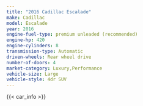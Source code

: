 ```yaml
---
title: "2016 Cadillac Escalade"
make: Cadillac
model: Escalade
year: 2016
engine-fuel-type: premium unleaded (recommended)
engine-hp: 420
engine-cylinders: 8
transmission-type: Automatic
driven-wheels: Rear wheel drive
number-of-doors: 4
market-category: Luxury,Performance
vehicle-size: Large
vehicle-style: 4dr SUV
---
```


{{< car_info >}}
